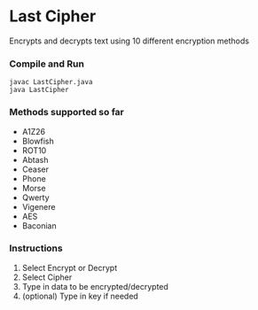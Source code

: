 # Last Cipher
Encrypts and decrypts text using 10 different encryption methods

### Compile and Run
```
javac LastCipher.java
java LastCipher
```

### Methods supported so far
- A1Z26
- Blowfish
- ROT10
- Abtash
- Ceaser
- Phone
- Morse
- Qwerty
- Vigenere
- AES
- Baconian

### Instructions
1. Select Encrypt or Decrypt
2. Select Cipher
3. Type in data to be encrypted/decrypted
4. (optional) Type in key if needed

